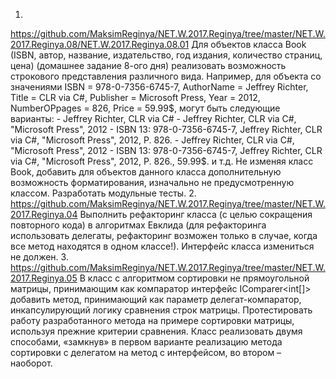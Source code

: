 1.
https://github.com/MaksimReginya/NET.W.2017.Reginya/tree/master/NET.W.2017.Reginya.08/NET.W.2017.Reginya.08.01
 Для объектов класса Book (ISBN, автор, название, издательство, год издания, количество страниц, цена) (домашнее задание 8-ого дня)
 реализовать возможность строкового представления различного вида. Например, для объекта со значениями ISBN = 978-0-7356-6745-7,
 AuthorName  = Jeffrey Richter, Title = CLR via C#, Publisher = Microsoft Press, Year = 2012, NumberOPpages = 826, Price = 59.99$,
 могут быть следующие варианты:
	-	Jeffrey Richter, CLR via C#
	-	Jeffrey Richter, CLR via C#, "Microsoft Press", 2012
	-	ISBN 13: 978-0-7356-6745-7, Jeffrey Richter, CLR via C#, "Microsoft Press", 2012, P. 826.
	-	Jeffrey Richter, CLR via C#, "Microsoft Press", 2012
	-	ISBN 13: 978-0-7356-6745-7, Jeffrey Richter, CLR via C#, "Microsoft Press", 2012, P. 826., 59.99$.
	и т.д. 
Не изменяя класс Book, добавить для объектов данного класса дополнительную возможность форматирования, изначально не предусмотренную классом. 
Разработать модульные тесты.
2.
https://github.com/MaksimReginya/NET.W.2017.Reginya/tree/master/NET.W.2017.Reginya.04
 Выполнить рефакторинг класса (с целью сокращения повторного кода) в алгоритмах Евклида
 (для рефакторинга использовать делегаты, рефакторинг возможен только в случае,
 когда все метод находятся в одном классе!). Интерфейс класса измениться не должен.
3.
https://github.com/MaksimReginya/NET.W.2017.Reginya/tree/master/NET.W.2017.Reginya.05
 В класс с алгоритмом сортировки не прямоугольной матрицы, принимающим как компаратор интерфейс
 IComparer<int[]> добавить метод, принимающий как параметр делегат-компаратор, инкапсулирующий логику
 сравнения строк матрицы. Протестировать работу разработанного метода на примере сортировки матрицы,
 используя прежние критерии сравнения. Класс реализовать двумя способами, «замкнув» в первом варианте
 реализацию метода сортировки с делегатом на метод с интерфейсом, во втором – наоборот.


